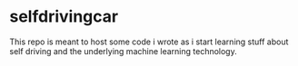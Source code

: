 # selfdrivingcar

This repo is meant to host some code i wrote as i start learning stuff about 
self driving and the underlying machine learning technology.